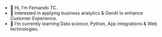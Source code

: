 - 👋 Hi, I’m Fernando TC.
- 👀 Interested in applying business analytics & GenAI to enhance Customer Experience.
- 🌱 I’m currently learning Data science, Python, App integrations & Web technologies.


<!---
fernandotcbudo/fernandotcbudo is a ✨ special ✨ repository because its `README.md` (this file) appears on your GitHub profile.
You can click the Preview link to take a look at your changes.
--->

